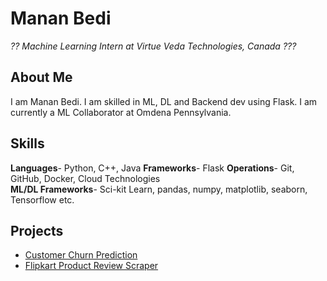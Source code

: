 # Manan Bedi

_?? Machine Learning Intern at Virtue Veda Technologies, Canada ???_

## About Me
I am Manan Bedi. I am skilled in ML, DL and Backend dev using Flask. I am currently a ML Collaborator at Omdena Pennsylvania.

## Skills
**Languages**- Python, C++, Java
**Frameworks**- Flask
**Operations**- Git, GitHub, Docker, Cloud Technologies<br>
**ML/DL Frameworks**- Sci-kit Learn, pandas, numpy, matplotlib, seaborn, Tensorflow etc.<br>

## Projects
- [Customer Churn Prediction](https://github.com/manan-bedi2908/Customer_Churn-Deployment)
- [Flipkart Product Review Scraper](https://github.com/manan-bedi2908/Review-Scraper-MongoDB) 
